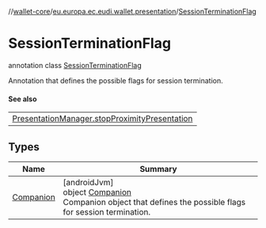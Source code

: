 //[wallet-core](../../../index.md)/[eu.europa.ec.eudi.wallet.presentation](../index.md)/[SessionTerminationFlag](index.md)

# SessionTerminationFlag

annotation class [SessionTerminationFlag](index.md)

Annotation that defines the possible flags for session termination.

#### See also

|                                                                                                          |
|----------------------------------------------------------------------------------------------------------|
| [PresentationManager.stopProximityPresentation](../-presentation-manager/stop-proximity-presentation.md) |

## Types

| Name                             | Summary                                                                                                                              |
|----------------------------------|--------------------------------------------------------------------------------------------------------------------------------------|
| [Companion](-companion/index.md) | [androidJvm]<br>object [Companion](-companion/index.md)<br>Companion object that defines the possible flags for session termination. |
